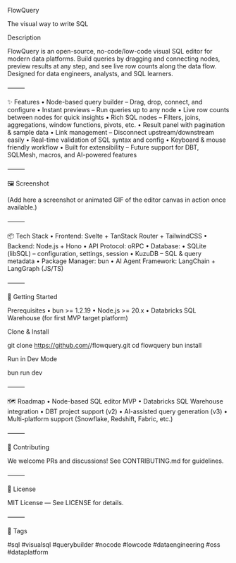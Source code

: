 FlowQuery

The visual way to write SQL

Description

FlowQuery is an open-source, no-code/low-code visual SQL editor for modern data platforms.
Build queries by dragging and connecting nodes, preview results at any step, and see live row counts along the data flow. Designed for data engineers, analysts, and SQL learners.

⸻

✨ Features
	•	Node-based query builder – Drag, drop, connect, and configure
	•	Instant previews – Run queries up to any node
	•	Live row counts between nodes for quick insights
	•	Rich SQL nodes – Filters, joins, aggregations, window functions, pivots, etc.
	•	Result panel with pagination & sample data
	•	Link management – Disconnect upstream/downstream easily
	•	Real-time validation of SQL syntax and config
	•	Keyboard & mouse friendly workflow
	•	Built for extensibility – Future support for DBT, SQLMesh, macros, and AI-powered features

⸻

🖼️ Screenshot

(Add here a screenshot or animated GIF of the editor canvas in action once available.)

⸻

📦 Tech Stack
	•	Frontend: Svelte + TanStack Router + TailwindCSS
	•	Backend: Node.js + Hono
	•	API Protocol: oRPC
	•	Database:
	•	SQLite (libSQL) – configuration, settings, session
	•	KuzuDB – SQL & query metadata
	•	Package Manager: bun
	•	AI Agent Framework: LangChain + LangGraph (JS/TS)

⸻

🚀 Getting Started

Prerequisites
	•	bun >= 1.2.19
	•	Node.js >= 20.x
	•	Databricks SQL Warehouse (for first MVP target platform)

Clone & Install

git clone https://github.com/<your-username>/flowquery.git
cd flowquery
bun install

Run in Dev Mode

bun run dev


⸻

🗺️ Roadmap
	•	Node-based SQL editor MVP
	•	Databricks SQL Warehouse integration
	•	DBT project support (v2)
	•	AI-assisted query generation (v3)
	•	Multi-platform support (Snowflake, Redshift, Fabric, etc.)

⸻

🤝 Contributing

We welcome PRs and discussions! See CONTRIBUTING.md for guidelines.

⸻

📜 License

MIT License — See LICENSE for details.

⸻

📢 Tags

#sql #visualsql #querybuilder #nocode #lowcode #dataengineering #oss #dataplatform